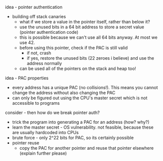 idea - pointer authentication
- building off stack canaries
	- what if we store a value in the pointer itself, rather than below it?
	- use the unused bits in a 64 bit address to store a secret value (pointer authentication code)
	- this is possible because we can't use all 64 bits anyway. At most we use 42.
	- before using this pointer, check if the PAC is still valid
		- if not, crash
		- if yes, restore the unused bits (22 zeroes i believe) and use the address normally
	- can be used all of the pointers on the stack and heap too!

idea - PAC properties
- every address has a unique PAC (no collisions!). This means you cannot change the address without also changing the PAC
- can only be figured out using the CPU's master secret which is not accessible to programs

consider - then how do we break pointer auth?
- trick the program into generating a PAC for an address (how? why?)
- learn the master secret - OS vulnerability. not feasible, because these are usually hardcoded into CPUs 
- brute force - only 2^22 bits for PAC, so its certainly possible
- pointer reuse
	- copy the PAC for another pointer and reuse that pointer elsewhere (explain further please)

